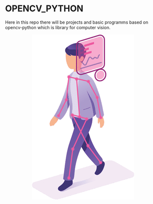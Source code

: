 # OPENCV_PYTHON

Here in this repo there will be projects and basic programms based on opencv-python which is library for computer vision.

<p align="center">
  <img src="Object_Detection.png">
</p>
